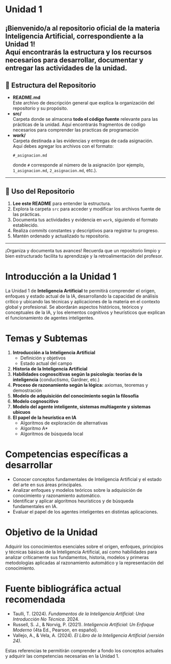 # Unidad 1
¡Bienvenido/a al repositorio oficial de la materia **Inteligencia Artificial**, correspondiente a la **Unidad 1**!  
Aquí encontrarás la estructura y los recursos necesarios para desarrollar, documentar y entregar las actividades de la unidad.
---
## 📂 Estructura del Repositorio
- **README.md**  
  Este archivo de descripción general que explica la organización del repositorio y su propósito.
- **src/**  
  Carpeta donde se almacena **todo el código fuente** relevante para las prácticas de la unidad. Aquí encontrarás fragmentos de codigo necesarios para comprender las practicas de programación
- **work/**  
  Carpeta destinada a las evidencias y entregas de cada asignación.  
  Aquí debes agregar los archivos con el formato:  
  ```
  #_asignacion.md
  ```
  donde `#` corresponde al número de la asignación (por ejemplo, `1_asignacion.md`, `2_asignacion.md`, etc.).
---
## 📝 Uso del Repositorio
1. **Lee este README** para entender la estructura.
2. Explora la carpeta `src` para acceder y modificar los archivos fuente de las prácticas.
3. Documenta tus actividades y evidencia en `work`, siguiendo el formato establecido.
4. Realiza *commits* constantes y descriptivos para registrar tu progreso.
5. Mantén ordenado y actualizado tu repositorio.
---
¡Organiza y documenta tus avances! Recuerda que un repositorio limpio y bien estructurado facilita tu aprendizaje y la retroalimentación del profesor.
# Introducción a la Unidad 1
La Unidad 1 de **Inteligencia Artificial** te permitirá comprender el origen, enfoques y estado actual de la IA, desarrollando la capacidad de análisis crítico y ubicando las técnicas y aplicaciones de la materia en el contexto global y profesional. Se abordarán aspectos históricos, teóricos y conceptuales de la IA, y los elementos cognitivos y heurísticos que explican el funcionamiento de agentes inteligentes.

# Temas y Subtemas
1. **Introducción a la Inteligencia Artificial**
    - Definición y objetivos
    - Estado actual del campo
2. **Historia de la Inteligencia Artificial**
3. **Habilidades cognoscitivas según la psicología: teorías de la inteligencia** (conductismo, Gardner, etc.)
4. **Proceso de razonamiento según la lógica:** axiomas, teoremas y demostración
5. **Modelo de adquisición del conocimiento según la filosofía**
6. **Modelo cognoscitivo**
7. **Modelo del agente inteligente, sistemas multiagente y sistemas ubicuos**
8. **El papel de la heurística en IA**
    - Algoritmos de exploración de alternativas
    - Algoritmo A*
    - Algoritmos de búsqueda local

# Competencias específicas a desarrollar
- Conocer conceptos fundamentales de Inteligencia Artificial y el estado del arte en sus áreas principales.
- Analizar enfoques y modelos teóricos sobre la adquisición de conocimiento y razonamiento automático.
- Identificar y aplicar algoritmos heurísticos y de búsqueda fundamentales en IA.
- Evaluar el papel de los agentes inteligentes en distintas aplicaciones.

# Objetivo de la Unidad
Adquirir los conocimientos esenciales sobre el origen, enfoques, principios y técnicas básicas de la Inteligencia Artificial, así como habilidades para analizar críticamente sus fundamentos, historia, modelos y primeras metodologías aplicadas al razonamiento automático y la representación del conocimiento.

# Fuente bibliográfica actual recomendada
- Taulli, T. (2024). *Fundamentos de la Inteligencia Artificial: Una Introducción No Técnica*. 2024.
- Russell, S. J., & Norvig, P. (2021). *Inteligencia Artificial: Un Enfoque Moderno* (4ta Ed., Pearson, en español).
- Vallejo, A., & Vela, A. (2024). *El Libro de la Inteligencia Artificial (versión 24)*. 

Estas referencias te permitirán comprender a fondo los conceptos actuales y adquirir las competencias necesarias en la Unidad 1.
